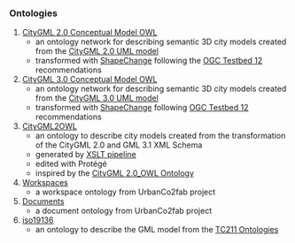 ### Ontologies

1. [CityGML 2.0 Conceptual Model OWL](/CityGML/2.0/)
   - an ontology network for describing semantic 3D city models created from the [CityGML 2.0 UML model](https://github.com/opengeospatial/CityGML-3.0CM/blob/master/Archive/WP%2001%20Resources/CityGML_2.x_new_2016_03_09.eap)
   - transformed with [ShapeChange](https://shapechange.net/) following the [OGC Testbed 12](http://docs.opengeospatial.org/per/16-020.html) recommendations
2. [CityGML 3.0 Conceptual Model OWL](/CityGML/3.0/)
   - an ontology network for describing semantic 3D city models created from the [CityGML 3.0 UML model](https://github.com/opengeospatial/CityGML-3.0CM/blob/master/Conceptual%20Model/XMI%20Files/OGC%20CityGML%203.0/CityGML_3.0_All_Modules_No_References/CityGML_3.0.xml)
   - transformed with [ShapeChange](https://shapechange.net/) following [OGC Testbed 12](http://docs.opengeospatial.org/per/16-020.html) recommendations
3. [CityGML2OWL](CityGML/CityGML2OWL.rdf)
   - an ontology to describe city models created from the transformation of the CityGML 2.0 and GML 3.1 XML Schema
   - generated by [XSLT pipeline](../Transformations/XSD-to-OWL)
   - edited with Protégé 
   - inspired by the [CityGML 2.0_OWL Ontology](http://cui.unige.ch/isi/onto/citygml2.0.owl)
4. [Workspaces](Workspace/1.0)
   - a workspace ontology from UrbanCo2fab project
5. [Documents](Document/1.0)
   - a document ontology from UrbanCo2fab project
6. [iso19136](iso19136)
   - an ontology to describe the GML model from the [TC211 Ontologies](https://def.isotc211.org/ontologies/iso19136/)
